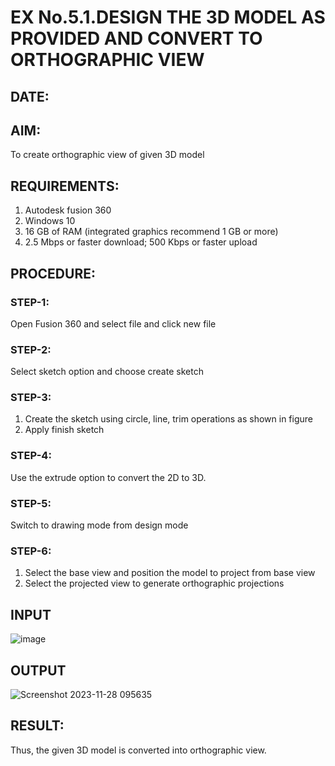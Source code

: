 # EX No.5.1.DESIGN THE 3D MODEL AS PROVIDED AND CONVERT TO ORTHOGRAPHIC VIEW
## DATE:

## AIM: 
To create orthographic view of given 3D model

## REQUIREMENTS: 
1. Autodesk fusion 360
2. Windows 10
3. 16 GB of RAM (integrated graphics recommend 1 GB or more)
4. 2.5 Mbps or faster download; 500 Kbps or faster upload 

## PROCEDURE:

### STEP-1:
Open Fusion 360 and select file and click new file

### STEP-2:
Select sketch option and choose create sketch

### STEP-3: 
1. Create the sketch using circle, line, trim operations as shown in figure
2. Apply finish sketch 

### STEP-4:
 Use the extrude option to convert the 2D to 3D.

### STEP-5:
Switch to drawing mode from design mode 
          
### STEP-6:
1. Select the base view and position the model to project from base view 
2. Select the projected view to generate orthographic projections

## INPUT
![image](https://user-images.githubusercontent.com/113594316/199408705-ed302b2a-90c3-41c0-9cc4-791a93366e2a.png)

## OUTPUT

![Screenshot 2023-11-28 095635](https://github.com/Confusion7/EX-No.5.1.-DESIGN-THE-3D-MODEL-AS-PROVIDED-AND-CONVERT-TO-ORTHOGRAPHIC-VIEW/assets/141727149/5f0a15a9-2407-4f5d-83f4-58ddcd35cf7a)


## RESULT:
Thus, the given 3D model is converted into orthographic view.


